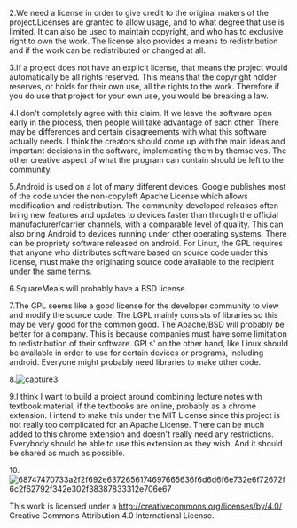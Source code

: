 2.We need a license in order to give credit to the original makers of the project.Licenses are granted
to allow usage, and to what degree that use is limited. It can also be used to maintain
copyright, and who has to exclusive right to own the work. The license also provides a means
to redistribution and if the work can be redistributed or changed at all. 

3.If a project does not have an explicit license, that means the project would automatically
be all rights reserved. This means that the copyright holder reserves, or holds for their
own use, all the rights to the work. Therefore if you do use that project for your own 
use, you would be breaking a law. 

4.I don't completely agree with this claim. If we leave the software open early in the process,
then people will take advantage of each other. There may be differences and certain disagreements
with what this software actually needs. I think the creators should come up with the main
ideas and important decisions in the software, implementing them by themselves. The other 
creative aspect of what the program can contain should be left to the community.

5.Android is used on a lot of many different devices. Google publishes most of the code
under the non-copyleft Apache License which allows modification and redistribution. 
The community-developed releases often bring new features and updates to devices
faster than through the official manufacturer/carrier channels, with a comparable
level of quality. This can also bring Android to devices running under other operating
systems. There can be propriety software released on android. For Linux, the GPL requires that
anyone who distributes software based on source code under this license, must make
the originating source code available to the recipient under the same terms. 

6.SquareMeals will probably have a BSD license.

7.The GPL seems like a good license for the developer community to view and modify the source code.
The LGPL mainly consists of libraries so this may be very good for the common good. The Apache/BSD
will probably be better for a company. This is because companies must have some limitation
to redistribution of their software. GPLs' on the other hand, like Linux should be available
in order to use for certain devices or programs, including android. Everyone might probably
need libraries to make other code. 

8.![capture3](https://cloud.githubusercontent.com/assets/16493078/12875546/9b874054-cdbb-11e5-99c7-88455ec3e2e0.PNG)


9.I think I want to build a project around combining lecture notes with textbook material,
if the textbooks are online, probably as a chrome extension. I intend to make 
this under the MIT License since this project is not really too complicated for an Apache License.
There can be much added to this chrome extension and doesn't really need any restrictions.
Everybody should be able to use this extension as they wish. And it should be shared
as much as possible.

10.![68747470733a2f2f692e6372656174697665636f6d6d6f6e732e6f72672f6c2f62792f342e302f38387833312e706e67](https://cloud.githubusercontent.com/assets/16493078/13014322/364c271c-d181-11e5-8416-cb6a06439e3a.png)

This work is licensed under a http://creativecommons.org/licenses/by/4.0/ Creative Commons Attribution 4.0 International License.
